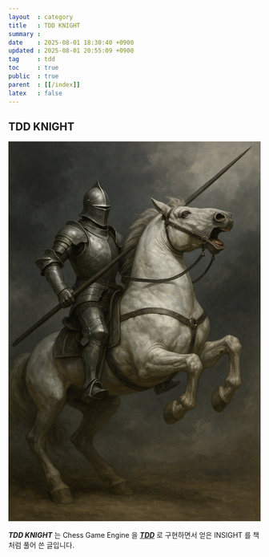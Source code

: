 ```yaml
---
layout  : category
title   : TDD KNIGHT
summary : 
date    : 2025-08-01 18:30:40 +0900
updated : 2025-08-01 20:55:09 +0900
tag     : tdd
toc     : true
public  : true
parent  : [[/index]]
latex   : false
---
```


## TDD KNIGHT

![](/resource/book/TDD_KNIGHT.png)

***TDD KNIGHT*** 는 Chess Game Engine 을 ***[TDD](https://klarciel.net/wiki/tdd/)*** 로 구현하면서 얻은 INSIGHT 를 책 처럼 풀어 쓴 글입니다.